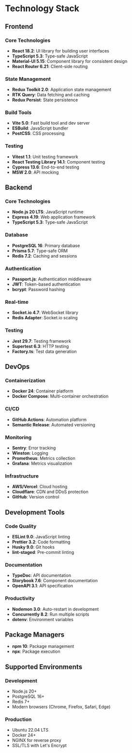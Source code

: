 # Technology Stack

## Frontend

### Core Technologies
- **React 18.2**: UI library for building user interfaces
- **TypeScript 5.3**: Type-safe JavaScript
- **Material-UI 5.15**: Component library for consistent design
- **React Router 6.21**: Client-side routing

### State Management
- **Redux Toolkit 2.0**: Application state management
- **RTK Query**: Data fetching and caching
- **Redux Persist**: State persistence

### Build Tools
- **Vite 5.0**: Fast build tool and dev server
- **ESBuild**: JavaScript bundler
- **PostCSS**: CSS processing

### Testing
- **Vitest 1.1**: Unit testing framework
- **React Testing Library 14.1**: Component testing
- **Cypress 13.6**: End-to-end testing
- **MSW 2.0**: API mocking

## Backend

### Core Technologies
- **Node.js 20 LTS**: JavaScript runtime
- **Express 4.19**: Web application framework
- **TypeScript 5.3**: Type-safe JavaScript

### Database
- **PostgreSQL 16**: Primary database
- **Prisma 5.7**: Type-safe ORM
- **Redis 7.2**: Caching and sessions

### Authentication
- **Passport.js**: Authentication middleware
- **JWT**: Token-based authentication
- **bcrypt**: Password hashing

### Real-time
- **Socket.io 4.7**: WebSocket library
- **Redis Adapter**: Socket.io scaling

### Testing
- **Jest 29.7**: Testing framework
- **Supertest 6.3**: HTTP testing
- **Factory.ts**: Test data generation

## DevOps

### Containerization
- **Docker 24**: Container platform
- **Docker Compose**: Multi-container orchestration

### CI/CD
- **GitHub Actions**: Automation platform
- **Semantic Release**: Automated versioning

### Monitoring
- **Sentry**: Error tracking
- **Winston**: Logging
- **Prometheus**: Metrics collection
- **Grafana**: Metrics visualization

### Infrastructure
- **AWS/Vercel**: Cloud hosting
- **Cloudflare**: CDN and DDoS protection
- **GitHub**: Version control

## Development Tools

### Code Quality
- **ESLint 9.0**: JavaScript linting
- **Prettier 3.2**: Code formatting
- **Husky 9.0**: Git hooks
- **lint-staged**: Pre-commit linting

### Documentation
- **TypeDoc**: API documentation
- **Storybook 7.6**: Component documentation
- **OpenAPI 3.1**: API specification

### Productivity
- **Nodemon 3.0**: Auto-restart in development
- **Concurrently 8.2**: Run multiple scripts
- **dotenv**: Environment variables

## Package Managers
- **npm 10**: Package management
- **npx**: Package execution

## Supported Environments

### Development
- Node.js 20+
- PostgreSQL 16+
- Redis 7+
- Modern browsers (Chrome, Firefox, Safari, Edge)

### Production
- Ubuntu 22.04 LTS
- Docker 24+
- NGINX for reverse proxy
- SSL/TLS with Let's Encrypt
